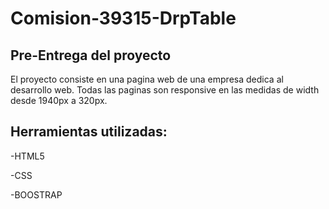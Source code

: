 # Comision-39315-DrpTable

## Pre-Entrega del proyecto

El proyecto consiste en una pagina web de una empresa dedica al desarrollo web.
Todas las paginas son responsive en las medidas de width desde 1940px a 320px.

## Herramientas utilizadas: 

-HTML5

-CSS

-BOOSTRAP
